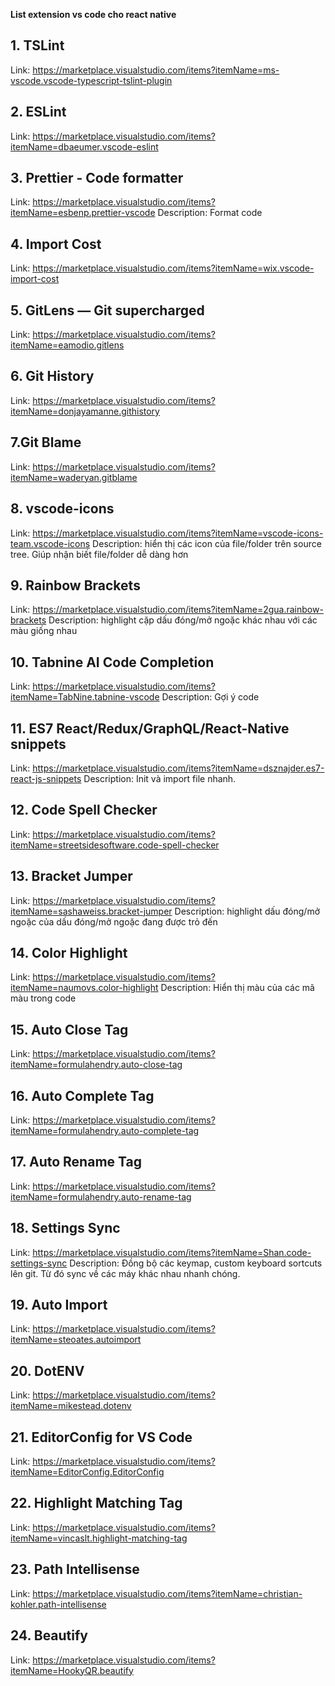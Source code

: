 **List extension vs code cho react native**
## 1. TSLint
Link: https://marketplace.visualstudio.com/items?itemName=ms-vscode.vscode-typescript-tslint-plugin

## 2. ESLint
Link: https://marketplace.visualstudio.com/items?itemName=dbaeumer.vscode-eslint

## 3. Prettier - Code formatter
Link: https://marketplace.visualstudio.com/items?itemName=esbenp.prettier-vscode
Description: Format code

## 4. Import Cost
Link: https://marketplace.visualstudio.com/items?itemName=wix.vscode-import-cost

## 5. GitLens — Git supercharged
Link: https://marketplace.visualstudio.com/items?itemName=eamodio.gitlens

## 6. Git History
Link: https://marketplace.visualstudio.com/items?itemName=donjayamanne.githistory

## 7.Git Blame
Link: https://marketplace.visualstudio.com/items?itemName=waderyan.gitblame

## 8. vscode-icons
Link: https://marketplace.visualstudio.com/items?itemName=vscode-icons-team.vscode-icons
Description: hiển thị các icon của file/folder trên source tree. Giúp nhận biết file/folder dễ dàng hơn

## 9. Rainbow Brackets
Link: https://marketplace.visualstudio.com/items?itemName=2gua.rainbow-brackets
Description: highlight cặp dấu đóng/mở ngoặc khác nhau với các màu  giống  nhau

## 10. Tabnine AI Code Completion
Link: https://marketplace.visualstudio.com/items?itemName=TabNine.tabnine-vscode
Description: Gợi ý code

## 11. ES7 React/Redux/GraphQL/React-Native snippets
Link: https://marketplace.visualstudio.com/items?itemName=dsznajder.es7-react-js-snippets
Description: Init và import file nhanh.

## 12. Code Spell Checker
Link: https://marketplace.visualstudio.com/items?itemName=streetsidesoftware.code-spell-checker

## 13. Bracket Jumper
Link: https://marketplace.visualstudio.com/items?itemName=sashaweiss.bracket-jumper
Description: highlight dấu đóng/mở ngoặc của dấu đóng/mở ngoặc đang được trỏ đến

## 14. Color Highlight
Link: https://marketplace.visualstudio.com/items?itemName=naumovs.color-highlight
Description: Hiển thị màu của các mã màu trong code

## 15. Auto Close Tag
Link: https://marketplace.visualstudio.com/items?itemName=formulahendry.auto-close-tag

## 16. Auto Complete Tag
Link: https://marketplace.visualstudio.com/items?itemName=formulahendry.auto-complete-tag

## 17. Auto Rename Tag
Link: https://marketplace.visualstudio.com/items?itemName=formulahendry.auto-rename-tag

## 18. Settings Sync
Link: https://marketplace.visualstudio.com/items?itemName=Shan.code-settings-sync
Description: Đồng bộ các keymap, custom keyboard sortcuts lên git. Từ đó sync về các máy khác nhau nhanh chóng.

## 19. Auto Import
Link: https://marketplace.visualstudio.com/items?itemName=steoates.autoimport

## 20. DotENV
Link: https://marketplace.visualstudio.com/items?itemName=mikestead.dotenv

## 21. EditorConfig for VS Code
Link: https://marketplace.visualstudio.com/items?itemName=EditorConfig.EditorConfig

## 22. Highlight Matching Tag
Link: https://marketplace.visualstudio.com/items?itemName=vincaslt.highlight-matching-tag

## 23. Path Intellisense
Link: https://marketplace.visualstudio.com/items?itemName=christian-kohler.path-intellisense

## 24. Beautify
Link: https://marketplace.visualstudio.com/items?itemName=HookyQR.beautify
